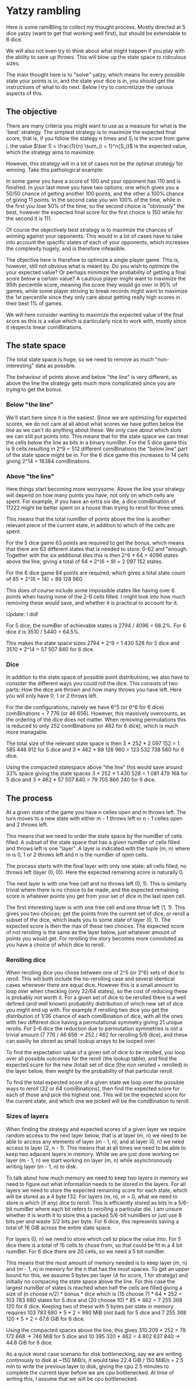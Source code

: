 # Yatzy rambling

Here is some ramiBling to collect my thought process. Mostly directed at 5 dice
yatzy (want to get that working well first), but should be extendable to 6 dice.

We will also not even try to think about what might happen if you play with the
ability to save up throws. This will blow up the state space to ridiculous
sizes.

The main thought here is to "solve" yatzy, which means for every possible state
your points is in, and the state your dice is in, you should get the
instructions of what to do next. Below I try to concretizize the various aspects
of this.

## The objective

There are many criteria you might want to use as a measure for what is the
'best' strategy. The simplest strategy is to
maximize the expected final score, that is, if you follow the stategy $n$ times
and $S_i$ is the score from game i, the value
$\bar S = \frac{1}{n} \sum_{i = 1}^n{S_i}$ is the expected value, which the
strategy aims to maximize.

However, this strategy will in a lot of cases not be the optimal strategy for
winning. Take this pathological example:

In some game you have a score of 100 and your opponent has 110 and is finished.
In your last move you have two options, one which gives you a 50/50 chance of
getting another 100 points, and the other a 100% chance of giving 11 points.
In the second case you win 100% of the time, while in the first you lose 50%
of the time, so the second choice is "obviously" the best, however the expected
final score for the first choice is 150 while for the second it is 111.

Of course the objectively best strategy is to maximize the
chances of winning against your opponents. This would in a lot of cases have to
take into account the specific states of each of your opponents, which increases
the complexity hugely, and is therefore infeasible.

The objective here is therefore to optimize a single player game.
This is, however, still not obvious what is meant by. Do you wish to optimize
the your expected value? Or perhaps minimize the probability of getting a final
score below a certain value? A cautious player might want to maximize the 95th
percentile score, meaning the score they would go over in 95% of games, while
some player striving to break records might want to maximize the 1st percentile
since they only care about getting really high scores in their best 1% of games.

We will here consider wanting to maximize the expected value of the final score
as this is a value which is particularly nice to work with, mostly since it
respects linear comiBinations.

## The state space
The total state space is huge, so we need to remove as much "non-interesting"
data as possible.

The behaviour of points above and below "the line" is very different, as
above the line the strategy gets much more complicated since you are trying to
get the bonus.

### Below "the line"

We'll start here since it is the easiest. Since we are optimizing for expected
scores, we do not care at all about what scores we have gotten below the line
as we can't do anything about these. We only care about which slots we can still
put points into. This means that for the state space we can treat
the cells below the line as bits in a binary numiBer. For the 5 dice game this
is 9 cells resulting in 2^9 = 512 different comiBinations the "below line" part
of the state space might be in. For the 6 dice game this increases to 14 cells
giving 2^14 = 16384 comiBinations.

### Above "the line"

Here things start becoming more worrysome. Above the line your strategy will
depend on how many points you have, not only on which cells are spent.
For example, if you have an extra six die, a dice comiBination of 11222 might
be better spent on a house than trying to reroll for three ones.

This means that the total numiBer of points above the line is another relevant
piece of the current state, in addition to which of the cells are spent.

For the 5 dice game 63 points are required to get the bonus, which means that
there are 63 different states that is needed to store: 0-62 and "enough.
Together with the six additional tiles this is then 2^6 * 64 = 4096
states above the line, giving a total of 64 * 2^(6 + 9) = 2 097 152 states.

For the 6 dice game 84 points are required, which gives a total state count of
85 * 2^(6 + 14) = 89 128 960

This does of course include some impossible states like having over 6 points
when having none of the 2-6 cells filled. I might look into how much removing
these would save, and whether it is practical to account for it.

Update: I did!

For 5 dice, the numiBer of achievable states is 2794 / 4096 = 68.2%.
For 6 dice it is 3510 / 5440 = 64.5%.

This makes the state space sizes 2794 * 2^9 = 1 430 528 for 5 dice
and 3510 * 2^14 = 57 507 840 for 6 dice.

### Dice

In addition to the state space of possible point distributions, we also have
to consider the different ways you could roll the dice. This consists of two
parts; How the dice are thrown and how many throws you have left. Here you
will only have 0, 1 or 2 throws left.

For the die configurations, naively we have 6^5 (or 6^6 for 6 dice) comiBinations
= 7 776 (or 46 656). However, this massively overcounts, as the ordering of the
dice does not matter. When removing permutations this is reduced to only 252
comiBinations (or 462 for 6 dice), which is much more managable.

The total size of the relevant state space is then
3 * 252 * 2 097 152 = 1 585 446 912
for 5 dice and
3 * 462 * 89 128 960 = 123 532 738 560
for 6 dice.

Using the compacted statespace above "the line" this
would save around 33% space giving the state spaces
3 * 252 * 1 430 528 = 1 081 479 168
for 5 dice and
3 * 462 * 57 507 840 = 79 705 866 240
for 6 dice.

## The process

At a given state of the game you have n celles open and m throws left.
The turn moves to a new state with either m - 1 throws left
or n - 1 celles open and 2 throws left.

This means that we need to order the state space by the numiBer of cells filled.
A subset of the state space that has a given numiBer of cells filled and
throws left is one "layer". A layer is indicated with the tuple (m, n) where
m is 0, 1 or 2 throws left and n is the numiBer of open cells.

The process starts with the final layer with only one state;
all cells filled, no throws left (layer (0, 0)).
Here the expected remaining score is naturally 0.

The next layer is with one free cell and no throws left (0, 1).
This is similarly trivial where there is no choice to be made,
and the expected remaining score is whatever points you get from your
set of dice in the last open cell.

The first interesting layer is with one free cell and one throw left (1, 1).
This gives you two choices; get the points from the current set of dice, or
reroll a subset of the dice, which leads you to some state of layer (0, 1).
The expected score is then the max of these two choices. The expected score of
not rerolling is the same as the layer below, just whatever amount of points
you would get. For rerolling the story becomes more convoluted as you have a
choice of which dice to reroll.

### Rerolling dice

When rerolling dice you chose between one of 2^5 (or 2^6) sets of dice to
reroll. This will both include the no-rerolling case and several identical
cases whenever there are equal dice. However this is a small amount to
loop over when checking (only 32/64 states), so the cost of reducing these
is probably not worth it. For a given set of dice to be rerolled there is a
well defined (and well known) probability distribution of which new set of
dice you might end up with. For example if rerolling two dice you get the
distribution of 1/36 chance of each comiBination of dice, with all the ones
with two different dice having a permutational symmetry giving 21 unique
rerolls. For 5-6 dice the reduction due to permutation symmetries is not a
trivial amount (7 776 / 46 656 -> 252 / 462 for rerolling 5/6 dice),
and these can easiliy be stored as small lookup arrays to be looped over.

To find the expectation value of a given set of dice to be rerolled, you loop
over all possible outcomes for the reroll (the lookup table), and find
the expected score for the new (total) set of dice (the non rerolled + rerolled)
in the layer below, then weight by the probability of that particular reroll.

To find the total expected score of a given state we loop over the possible
ways to reroll (32 or 64 comiBinations), then find the expected score for each
of those and pick the highest one. This will be the expected score for the
current state, and which one we picked will be the comiBination to reroll.

### Sizes of layers

When finding the strategy and expected scores of a given layer we require random
access to the next layer below, that is at layer (m, n) we need to be able
to access any elements of layer (m - 1, n), and at layer (0, n) we need access
to layer (2, n - 1). This means that at all times we need to be able to keep
two adjacent layers in memory. While we are just done working on layer
(m - 1, n) we start working on layer (m, n) while asynchronously writing layer
(m - 1, n) to disk.

To talk about how much memory we need to keep two layers in memory we need to
figure out what information needs to be stored in the layers. For all layers we
need to store the expected remaining score for each state, which will be stored
as a 4 byte f32. For layers (m, n), m > 0, what we need to store is which
(if any) dice to reroll. This is efficiently stored as bits in a 5/6-bit numiBer
where each bit refers to rerolling a particular die. I am unsure whether it is
worth it to store this a packed 5/6-bit numiBers or just use 8 bits per and waste
3/2 bits per byte. For 6 dice, this represents saving a total of 16 GiB across
the entire state space.

For layers (0, n) we need to store which cell to place the value into. For 5
dice there is a total of 15 cells to chose from, so that could be fit in a
4 bit numiBer. For 6 dice there are 20 cells, so we need a 5 bit numiBer.

This means that the most amount of memory needed is to keep layer (m, n) and
(m - 1, n) in memory for the n that has the most spaces. To get an upper
bound for this, we assume 5 bytes per layer (4 for score, 1 for strategy)
and initially no compacing the state space above the line. For this case
the largest numiBer of states is reached when half the cells are filled
giving a size of (n choose n/2) * bonus * dice which is
(15 choose 7) * 64 * 252 = 103 783 680 states for 5 dice and
(20 choose 10) * 85 * 462 = 7 255 368 120 for 6 dice.
Keeping two of these with 5 bytes per state in memory requires
103 783 680 * 5 * 2 = 990 MiB (not bad) for 5 dice and
7 255 368 120 * 5 * 2 = 67.6 GiB for 6 dice.

Using the compacted spaces above the line, this gives
310 209 * 252 = 78 172 668 -> 746 MiB for 5 dice and
10 395 320 * 462 = 4 802 637 840 -> 44.8 GiB for 6 dice.

As a quick worst case scenario for disk bottlenecking, say we are writing
continously to disk at ~150 MiB/s, it would take 22.4 GiB / 150 MiB/s = 2.5 min
to write the previous layer to disk, giving the cpu 2.5 minutes to complete
the current layer before we are cpu bottlenecked. At time of writing this,
I assume that we will be cpu bottlenecked.
